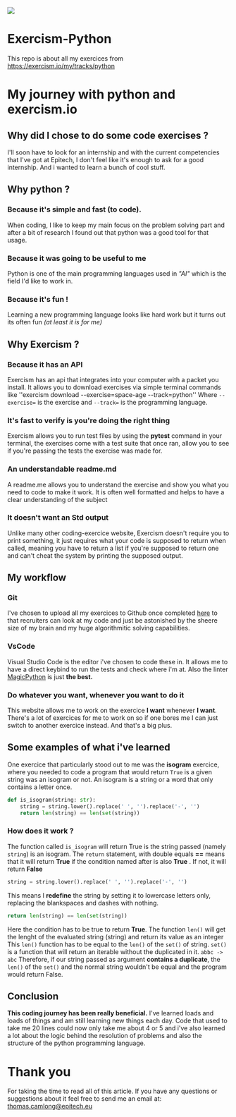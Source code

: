![](https://github.com/ajnart/Exercism-Python/workflows/Python/badge.svg)
# Exercism-Python
This repo is about all my exercices from https://exercism.io/my/tracks/python

# My journey with python and exercism.io
## Why did I chose to do some code exercises ?
I'll soon have to look for an internship and with the current competencies that I've got at Epitech, I don't feel like it's enough to ask for a good internship. And i wanted to learn a bunch of cool stuff.
## Why python ?
### Because it's simple and fast (to code).
When coding, I like to keep my main focus on the problem solving part and after a bit of research I found out that python was a good tool for that usage.
### Because it was going to be useful to me
Python is one of the main programming languages used in *"AI"* which is the field I'd like to work in.
### Because it's fun !
Learning a new programming language looks like hard work but it turns out its often fun *(at least it is for me)*
## Why Exercism ?
### Because it has an API
Exercism has an api that integrates into your computer with a packet you install. It allows you to download exercises via simple terminal commands like ''exercism download --exercise=space-age --track=python''
Where ``--exercise=`` is the exercise and ``--track=`` is the programming language.
### It's fast to verify is you're doing the right thing
Exercism allows you to run test files by using the **pytest** command in your terminal, the exercises come with a test suite that once ran, allow you to see if you're passing the tests the exercise was made for.
### An understandable readme.md
A readme.me allows you to understand the exercise and show you what you need to code to make it work. It is often well formatted and helps to have a clear understanding of the subject
### It doesn't want an Std output
Unlike many other coding-exercice website, Exercism doesn't require you to print something, it just requires what your code is supposed to return when called, meaning you have to return a list if you're supposed to return one and can't cheat the system by printing the supposed output.
## My workflow
### Git
I've chosen to upload all my exercices to Github <i class="fa fa-github"></i> once completed [here](https://github.com/ajnart/Exercism-Python) to that recruiters can look at my code and just be astonished by the sheere size of my brain and my huge algorithmitic solving capabilities.
### VsCode
Visual Studio Code is the editor i've chosen to code these in. It allows me to have a direct keybind to run the tests and check where i'm at.
Also the linter [MagicPython](https://github.com/MagicStack/MagicPython) is just **the best.**
### Do whatever you want, whenever you want to do it
This website allows me to work on the exercice **I want** whenever **I want**. There's a lot of exercices for me to work on so if one bores me I can just switch to another exercice instead. And that's a big plus. <i class="fa fa-heart"></i>

## Some examples of what i've learned
One exercice that particularly stood out to me was the **isogram** exercice, where you needed to code a program that would return ``True`` is a given string was an isogram or not. An isogram is a string or a word that only contains a letter once.

```python
def is_isogram(string: str):
    string = string.lower().replace(' ', '').replace('-', '')
    return len(string) == len(set(string))
```
### How does it work ?
The function called ``is_isogram`` will return True is the string passed (namely ``string``) is an isogram.
The ``return`` statement, with double equals **==** means that it will return **True** if the condition named after is also **True** . If not, it will return **False**

```python
string = string.lower().replace(' ', '').replace('-', '')
```
This means I **redefine** the string by setting it to lowercase letters only, replacing the blankspaces and dashes with nothing.

```python
return len(string) == len(set(string))
```
Here the condition has to be true to return **True**.
The function ``len()`` will get the lenght of the evaluated string (string) and return its value as an integer
This ``len()`` function has to be equal to the ``len()`` of the ``set()`` of string. ``set()`` is a function that will return an iterable without the duplicated in it. ``abbc -> abc``
Therefore, if our string passed as argument **contains a duplicate**, the ``len()`` of the ``set()`` and the normal string wouldn't be equal and the program would return False.

## Conclusion
**This coding journey has been really beneficial.**
I've learned loads and loads of things and am still learning new things each day. Code that used to take me 20 lines could now only take me about 4 or 5 and i've also learned a lot about the logic behind the resolution of problems and also the structure of the python programming language.

# Thank you
For taking the time to read all of this article. If you have any questions or suggestions about it feel free to send me an email at: [thomas.camlong@epitech.eu](mailto:thomas.camlong@epitech.eu)
